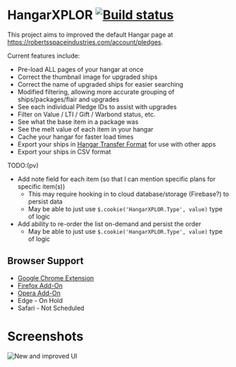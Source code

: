 # HangarXPLOR [![Build status](https://ci.appveyor.com/api/projects/status/7j87vur0plpw74vx/branch/release?svg=true)](https://ci.appveyor.com/project/dolkensp/hangarxplor/branch/release)

This project aims to improved the default Hangar page at https://robertsspaceindustries.com/account/pledges.

Current features include:
* Pre-load ALL pages of your hangar at once
* Correct the thumbnail image for upgraded ships
* Correct the name of upgraded ships for easier searching
* Modified filtering, allowing more accurate grouping of ships/packages/flair and upgrades
* See each individual Pledge IDs to assist with upgrades
* Filter on Value / LTI / Gift / Warbond status, etc.
* See what the base item in a package was
* See the melt value of each item in your hangar
* Cache your hangar for faster load times
* Export your ships in [Hangar Transfer Format](https://docs.starcitizen.fans/) for use with other apps
* Export your ships in CSV format

TODO:(pv) 
* Add note field for each item (so that I can mention specific plans for specific item(s)) 
  * This may require hooking in to cloud database/storage (Firebase?) to persist data 
  * May be able to just use `$.cookie('HangarXPLOR.Type', value)` type of logic 
* Add ability to re-order the list on-demand and persist the order 
  * May be able to just use `$.cookie('HangarXPLOR.Type', value)` type of logic 

## Browser Support 

* [Google Chrome Extension](https://chrome.google.com/webstore/detail/hangarxplor/bhkgemjdepodofcnmekdobmmbifemhkc/)
* [Firefox Add-On](https://addons.mozilla.org/en-US/firefox/addon/star-citizen-hangar-xplorer/)
* [Opera Add-On](https://addons.opera.com/en-gb/extensions/details/star-citizen-hangar-xplorer/)
* Edge - On Hold
* Safari - Not Scheduled

# Screenshots

![New and improved UI](https://i.imgur.com/RNndHdv.png "New and improved UI")
